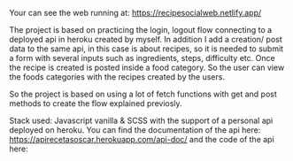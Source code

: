 
Your can see the web running at: https://recipesocialweb.netlify.app/

The project is based on practicing the login, logout flow connecting to a deployed api in heroku created by myself. In addition I add a creation/ post data to the same api, in this case is about recipes, so it is needed to submit a form with several inputs such as ingredients, steps, difficulty etc. Once the recipe is created is posted inside a food category. So the user can view the foods categories with the recipes created by the users.

So the project is based on using a lot of fetch functions with get and post methods to create the flow explained previosly.

Stack used: Javascript vanilla & SCSS with the support of a personal api deployed on heroku. You can find the documentation of the api here: https://apirecetasoscar.herokuapp.com/api-doc/ and the code of the api here:  
